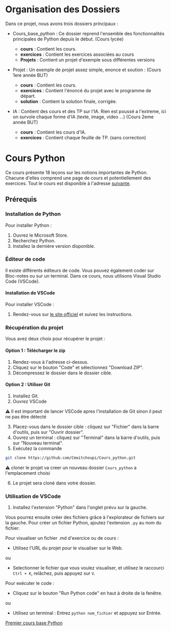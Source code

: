 # Organisation des Dossiers

Dans ce projet, nous avons trois dossiers principaux :

- Cours_base_python : Ce dossier reprend l'ensemble des fonctionnalités principales de Python depuis le début. (Cours lycée)
    - **cours** : Contient les cours.
    - **exercices** : Contient les exercices associées au cours
    - **Projets** : Contient un projet d'exemple sous différentes versions

- Projet : Un exemple de projet assez simple, enonce et soution : (Cours 1ere année BUT)
    - **cours** : Contient les cours.
    - **exercices** : Contient l'énoncé du projet avec le programme de départ.
    - **solution** : Contient la solution finale, corrigée.
    
- IA : Contient des cours et des TP sur l'IA. Rien est poussé a l'extreme, ici on survole chaque forme d'IA (texte, image, video ...) (Cours 2eme année BUT)
    - **cours** : Contient les cours d'IA.
    - **exercices** : Contient chaque feuille de TP. (sans correction)

# Cours Python

Ce cours présente 18 leçons sur les notions importantes de Python. Chacune d'elles comprend une page de cours et potentiellement des exercices. Tout le cours est disponible à l'adresse [suivante](https://github.com/Cmoitchoupi/Cours_python).

## Prérequis

### Installation de Python

Pour installer Python :

1. Ouvrez le Microsoft Store.
2. Recherchez Python.
3. Installez la dernière version disponible.

### Éditeur de code

Il existe différents éditeurs de code. Vous pouvez également coder sur Bloc-notes ou sur un terminal. Dans ce cours, nous utilisons Visual Studio Code (VSCode).

#### Installation de VSCode

Pour installer VSCode :

1. Rendez-vous sur [le site officiel](https://code.visualstudio.com/download) et suivez les instructions.

### Récupération du projet

Vous avez deux choix pour récupérer le projet :

#### Option 1 : Télécharger le zip

1. Rendez-vous à l'adresse ci-dessus.
2. Cliquez sur le bouton "Code" et sélectionnez "Download ZIP".
3. Décompressez le dossier dans le dossier cible.

#### Option 2 : Utiliser Git

1. Installez Git.
2. Ouvrez VSCode

⚠️ Il est important de lancer VSCode apres l'installation de Git sinon il peut ne pas être détecté

3. Placez-vous dans le dossier cible : cliquez sur "Fichier" dans la barre d'outils, puis sur "Ouvrir dossier". 
4. Ouvrez un terminal : cliquez sur "Terminal" dans la barre d'outils, puis sur "Nouveau terminal".
5. Exécutez la commande 
```bash
git clone https://github.com/Cmoitchoupi/Cours_python.git
```
⚠️ cloner le projet va creer un nouveau dossier `Cours_python` a l'emplacement choisi

6. Le projet sera cloné dans votre dossier.

### Utilisation de VSCode

1. Installez l'extension "Python" dans l'onglet prévu sur la gauche.

Vous pourrez ensuite créer des fichiers grâce à l'explorateur de fichiers sur la gauche. Pour créer un fichier Python, ajoutez l'extension `.py` au nom du fichier.

Pour visualiser un fichier .md d'exercice ou de cours :

- Utilisez l'URL du projet pour le visualiser sur le Web.

ou

- Selectionner le fichier que vous voulez visualiser, et utilisez le raccourci `Ctrl + K`, relâchez, puis appuyez sur `V`.

Pour exécuter le code :

- Cliquez sur le bouton "Run Python code" en haut à droite de la fenêtre.

ou

- Utilisez un terminal : Entrez `python nom_fichier` et appuyez sur Entrée.



[Premier cours base Python](./Cours_base_python/Cours/1_Les%20types%20simples.md)
